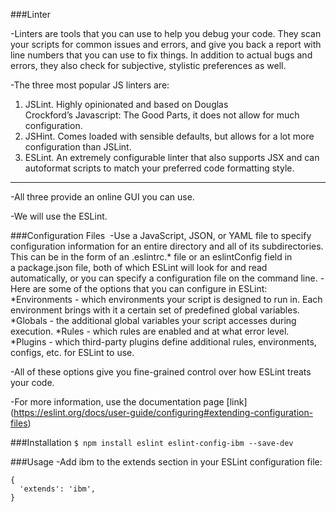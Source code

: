 ###Linter

-Linters are tools that you can use to help you debug your code.
They scan your scripts for common issues and errors, and give you back a report with line numbers that you can use to fix things.
In addition to actual bugs and errors, they also check for subjective, stylistic preferences as well. 

-The three most popular JS linters are:
1. 	JSLint. Highly opinionated and based on Douglas Crockford’s Javascript: The Good Parts, it does not allow for much configuration.
2. 	JSHint. Comes loaded with sensible defaults, but allows for a lot more configuration than JSLint.
3. 	ESLint. An extremely configurable linter that also supports JSX and can autoformat scripts to match your preferred code formatting style.
                
----

-All three provide an online GUI you can use.

-We will use the ESLint.

###Configuration Files 
-Use a JavaScript, JSON, or YAML file to specify configuration information for an entire directory and all of its subdirectories. This can be in the form of an .eslintrc.* file or an eslintConfig field in a package.json file, both of which ESLint will look for and read automatically, or you can specify a configuration file on the command line.
-Here are some of the options that you can configure in ESLint:
*Environments - which environments your script is designed to run in. Each environment brings with it a certain set of predefined global variables.
*Globals - the additional global variables your script accesses during execution.
*Rules - which rules are enabled and at what error level.
*Plugins - which third-party plugins define additional rules, environments, configs, etc. for ESLint to use.

-All of these options give you fine-grained control over how ESLint treats your code.

-For more information, use the documentation page [link] (https://eslint.org/docs/user-guide/configuring#extending-configuration-files)


###Installation
`$ npm install eslint eslint-config-ibm --save-dev`

###Usage
-Add ibm to the extends section in your ESLint configuration file:
```
{
  'extends': 'ibm',
}
```
